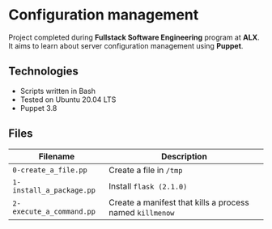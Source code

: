 # Configuration management
Project completed during **Fullstack Software Engineering** program at **ALX**. It aims to learn about server configuration management using **Puppet**.

## Technologies
* Scripts written in Bash
* Tested on Ubuntu 20.04 LTS
* Puppet 3.8

## Files

| Filename | Description |
| -------- | ----------- |
| `0-create_a_file.pp` | Create a file in `/tmp` |
| `1-install_a_package.pp` | Install `flask (2.1.0)` |
| `2-execute_a_command.pp` | Create a manifest that kills a process named `killmenow` |
